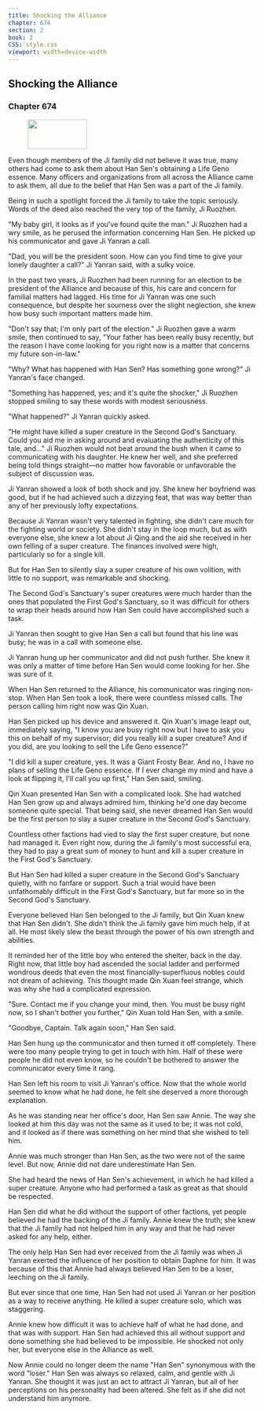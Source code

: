 ```yaml
---
title: Shocking the Alliance
chapter: 674
section: 2
book: 2
CSS: style.css
viewport: width=device-width
---
```


## Shocking the Alliance

### Chapter 674

<figure>
	<img src="../Images/gem.gif" alt="" id="gem" width="120" height="60" />
</figure>

Even though members of the Ji family did not believe it was true, many others had come to ask them about Han Sen's obtaining a Life Geno essence. Many officers and organizations from all across the Alliance came to ask them, all due to the belief that Han Sen was a part of the Ji family.

Being in such a spotlight forced the Ji family to take the topic seriously. Words of the deed also reached the very top of the family, Ji Ruozhen.

"My baby girl, it looks as if you've found quite the man." Ji Ruozhen had a wry smile, as he perused the information concerning Han Sen. He picked up his communicator and gave Ji Yanran a call.

"Dad, you will be the president soon. How can you find time to give your lonely daughter a call?" Ji Yanran said, with a sulky voice.

In the past two years, Ji Ruozhen had been running for an election to be president of the Alliance and because of this, his care and concern for familial matters had lagged. His time for Ji Yanran was one such consequence, but despite her sourness over the slight neglection, she knew how busy such important matters made him.

"Don't say that; I'm only part of the election." Ji Ruozhen gave a warm smile, then continued to say, "Your father has been really busy recently, but the reason I have come looking for you right now is a matter that concerns my future son-in-law."

"Why? What has happened with Han Sen? Has something gone wrong?" Ji Yanran's face changed.

"Something has happened, yes; and it's quite the shocker," Ji Ruozhen stopped smiling to say these words with modest seriousness.

"What happened?" Ji Yanran quickly asked.

"He might have killed a super creature in the Second God's Sanctuary. Could you aid me in asking around and evaluating the authenticity of this tale, and..." Ji Ruozhen would not beat around the bush when it came to communicating with his daughter. He knew her well, and she preferred being told things straight—no matter how favorable or unfavorable the subject of discussion was.

Ji Yanran showed a look of both shock and joy. She knew her boyfriend was good, but if he had achieved such a dizzying feat, that was way better than any of her previously lofty expectations.

Because Ji Yanran wasn't very talented in fighting, she didn't care much for the fighting world or society. She didn't stay in the loop much, but as with everyone else, she knew a lot about Ji Qing and the aid she received in her own felling of a super creature. The finances involved were high, particularly so for a single kill.

But for Han Sen to silently slay a super creature of his own volition, with little to no support, was remarkable and shocking.

The Second God's Sanctuary's super creatures were much harder than the ones that populated the First God's Sanctuary, so it was difficult for others to wrap their heads around how Han Sen could have accomplished such a task.

Ji Yanran then sought to give Han Sen a call but found that his line was busy; he was in a call with someone else.

Ji Yanran hung up her communicator and did not push further. She knew it was only a matter of time before Han Sen would come looking for her. She was sure of it.

When Han Sen returned to the Alliance, his communicator was ringing non-stop. When Han Sen took a look, there were countless missed calls. The person calling him right now was Qin Xuan.

Han Sen picked up his device and answered it. Qin Xuan's image leapt out, immediately saying, "I know you are busy right now but I have to ask you this on behalf of my supervisor; did you really kill a super creature? And if you did, are you looking to sell the Life Geno essence?"

"I did kill a super creature, yes. It was a Giant Frosty Bear. And no, I have no plans of selling the Life Geno essence. If I ever change my mind and have a look at flipping it, I'll call you up first," Han Sen said, smiling.

Qin Xuan presented Han Sen with a complicated look. She had watched Han Sen grow up and always admired him, thinking he'd one day become someone quite special. That being said, she never dreamed Han Sen would be the first person to slay a super creature in the Second God's Sanctuary.

Countless other factions had vied to slay the first super creature, but none had managed it. Even right now, during the Ji family's most successful era, they had to pay a great sum of money to hunt and kill a super creature in the First God's Sanctuary.

But Han Sen had killed a super creature in the Second God's Sanctuary quietly, with no fanfare or support. Such a trial would have been unfathomably difficult in the First God's Sanctuary, but far more so in the Second God's Sanctuary.

Everyone believed Han Sen belonged to the Ji family, but Qin Xuan knew that Han Sen didn't. She didn't think the Ji family gave him much help, if at all. He most likely slew the beast through the power of his own strength and abilities.

It reminded her of the little boy who entered the shelter, back in the day. Right now, that little boy had ascended the social ladder and performed wondrous deeds that even the most financially-superfluous nobles could not dream of achieving. This thought made Qin Xuan feel strange, which was why she had a complicated expression.

"Sure. Contact me if you change your mind, then. You must be busy right now, so I shan't bother you further," Qin Xuan told Han Sen, with a smile.

"Goodbye, Captain. Talk again soon," Han Sen said.

Han Sen hung up the communicator and then turned it off completely. There were too many people trying to get in touch with him. Half of these were people he did not even know, so he couldn't be bothered to answer the communicator every time it rang.

Han Sen left his room to visit Ji Yanran's office. Now that the whole world seemed to know what he had done, he felt she deserved a more thorough explanation.

As he was standing near her office's door, Han Sen saw Annie. The way she looked at him this day was not the same as it used to be; it was not cold, and it looked as if there was something on her mind that she wished to tell him.

Annie was much stronger than Han Sen, as the two were not of the same level. But now, Annie did not dare underestimate Han Sen.

She had heard the news of Han Sen's achievement, in which he had killed a super creature. Anyone who had performed a task as great as that should be respected.

Han Sen did what he did without the support of other factions, yet people believed he had the backing of the Ji family. Annie knew the truth; she knew that the Ji family had not helped him in any way and that he had never asked for any help, either.

The only help Han Sen had ever received from the Ji family was when Ji Yanran exerted the influence of her position to obtain Daphne for him. It was because of this that Annie had always believed Han Sen to be a loser, leeching on the Ji family.

But ever since that one time, Han Sen had not used Ji Yanran or her position as a way to receive anything. He killed a super creature solo, which was staggering.

Annie knew how difficult it was to achieve half of what he had done, and that was with support. Han Sen had achieved this all without support and done something she had believed to be impossible. He shocked not only her, but everyone else in the Alliance as well.

Now Annie could no longer deem the name "Han Sen" synonymous with the word "loser." Han Sen was always so relaxed, calm, and gentle with Ji Yanran. She thought it was just an act to attract Ji Yanran, but all of her perceptions on his personality had been altered. She felt as if she did not understand him anymore.
